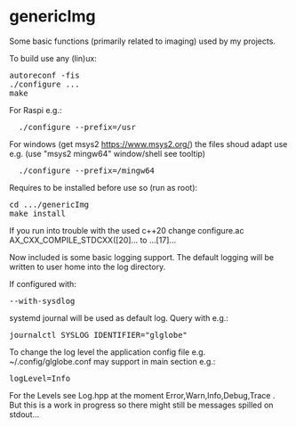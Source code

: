 # genericImg
Some basic functions (primarily related to imaging) used by my projects.

To build use any (lin)ux:
<pre>
autoreconf -fis
./configure ...
make
</pre>
For Raspi e.g.:
<pre>
  ./configure --prefix=/usr
</pre>
For windows (get msys2 https://www.msys2.org/) the files shoud adapt use e.g.
(use "msys2 mingw64" window/shell see tooltip)<br>
<pre>
  ./configure --prefix=/mingw64
</pre>
Requires to be installed before use so (run as root):
<pre>
cd .../genericImg
make install
</pre>
If you run into trouble with the used c++20 change configure.ac AX_CXX_COMPILE_STDCXX([20]... to ...[17]...

Now included is some basic logging support.
The default logging will be written to user home into the log directory.

If configured with:
<pre>
--with-sysdlog
</pre>
systemd journal will be used as default log.
Query with e.g.:
<pre>
journalctl SYSLOG_IDENTIFIER="glglobe"
</pre>
To change the log level the application config file e.g. ~/.config/glglobe.conf may support in main section e.g.:
<pre>
logLevel=Info
</pre>
For the Levels see Log.hpp at the moment Error,Warn,Info,Debug,Trace .
But this is a work in progress so there might still be messages spilled on stdout...